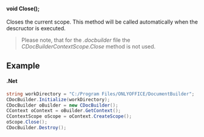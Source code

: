 #### void Close();

Closes the current scope. This method will be called automatically when the descructor is executed.

> Please note, that for the *.docbuilder* file the *CDocBuilderContextScope.Close* method is not used.

## Example

#### .Net

```c#
string workDirectory = "C:/Program Files/ONLYOFFICE/DocumentBuilder";
CDocBuilder.Initialize(workDirectory);
CDocBuilder oBuilder = new CDocBuilder();
CContext oContext = oBuilder.GetContext();
CContextScope oScope = oContext.CreateScope();
oScope.Close();
CDocBuilder.Destroy();
```

